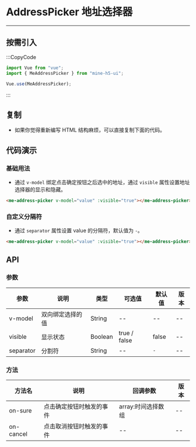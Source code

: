 # AddressPicker 地址选择器

---

## 按需引入

:::CopyCode

```JavaScript
import Vue from "vue";
import { MeAddressPicker } from "mine-h5-ui";

Vue.use(MeAddressPicker);
```

:::

## 复制

- 如果你觉得重新编写 HTML 结构麻烦，可以直接复制下面的代码。

## 代码演示

### 基础用法

- 通过 `v-model` 绑定点击确定按钮之后选中的地址，通过 `visible` 属性设置地址选择器的显示和隐藏。

```HTML
<me-address-picker v-model="value" :visible="true"></me-address-picker>
```

### 自定义分隔符

- 通过 `separator` 属性设置 value 的分隔符，默认值为 `-`。

```HTML
<me-address-picker v-model="value" :visible="true"></me-address-picker>
```

## API

### 参数

| 参数      | 说明             | 类型    | 可选值       | 默认值 | 版本 |
| --------- | ---------------- | ------- | ------------ | ------ | ---- |
| v-model   | 双向绑定选择的值 | String  | --           | --     | --   |
| visible   | 显示状态         | Boolean | true / false | false  | --   |
| separator | 分割符           | String  | --           | `-`    | --   |

### 方法

| 方法名    | 说明                     | 回调参数           | 版本 |
| --------- | ------------------------ | ------------------ | ---- |
| on-sure   | 点击确定按钮时触发的事件 | array:时间选择数组 | --   |
| on-cancel | 点击取消按钮时触发的事件 | --                 | --   |
